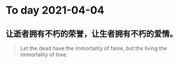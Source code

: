 
# To day 2021-04-04


## 让逝者拥有不朽的荣誉，让生者拥有不朽的爱情。
> Let the dead have the immortality of fame, but the living the immortality of love.

    